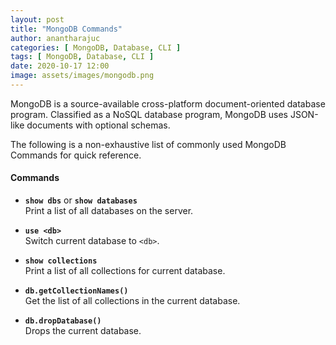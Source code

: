 ```yaml
---
layout: post
title: "MongoDB Commands" 
author: anantharajuc
categories: [ MongoDB, Database, CLI ]
tags: [ MongoDB, Database, CLI ]
date: 2020-10-17 12:00
image: assets/images/mongodb.png
---
```


MongoDB is a source-available cross-platform document-oriented database program. Classified as a NoSQL database program, MongoDB uses JSON-like documents with optional schemas.

The following is a non-exhaustive list of commonly used MongoDB Commands for quick reference.

#### Commands

*	**`show dbs`** or **`show databases`**  
Print a list of all databases on the server.   

*	**`use <db>`**  
Switch current database to `<db>`.    

*	**`show collections`**  
Print a list of all collections for current database.  

*	**`db.getCollectionNames()`**  
Get the list of all collections in the current database. 

*	**`db.dropDatabase()`**  
Drops the current database.  
